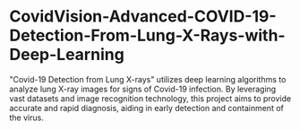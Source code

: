 # CovidVision-Advanced-COVID-19-Detection-From-Lung-X-Rays-with-Deep-Learning
"Covid-19 Detection from Lung X-rays" utilizes deep learning algorithms to analyze lung X-ray images for signs of Covid-19 infection. By leveraging vast datasets and image recognition technology, this project aims to provide accurate and rapid diagnosis, aiding in early detection and containment of the virus.
